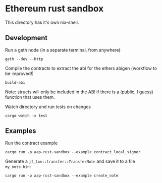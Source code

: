 # Ethereum rust sandbox
This directory has it's own nix-shell.

## Development
Run a geth node (in a separate terminal, from anywhere)

    geth --dev --http

Compile the contracts to extract the abi for the ethers abigen (workflow to be improved!)

    build-abi

Note: structs will only be included in the ABI if there is a (public, I guess)
function that uses them.

Watch directory and run tests on changes

    cargo watch -x test

## Examples
Run the contract example

    cargo run -p aap-rust-sandbox --example contract_local_signer


Generate a `jf_txn::transfer::TransferNote` and save it to a file `my_note.bin`:

    cargo run -p aap-rust-sandbox --example create_note
